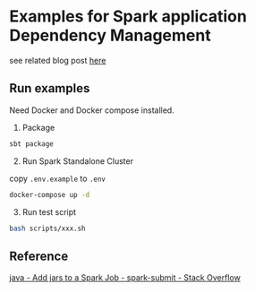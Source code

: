 # Examples for Spark application Dependency Management

see related blog post [here](https://blog.kk17.net/post/how-to-extend-spark/)

## Run examples

Need Docker and Docker compose installed.

1. Package

```bash
sbt package
```

2. Run Spark Standalone Cluster

copy `.env.example` to `.env`

```bash
docker-compose up -d
```

3. Run test script

```bash
bash scripts/xxx.sh
```

## Reference

[java - Add jars to a Spark Job - spark-submit - Stack Overflow](https://stackoverflow.com/questions/37132559/add-jars-to-a-spark-job-spark-submit)
